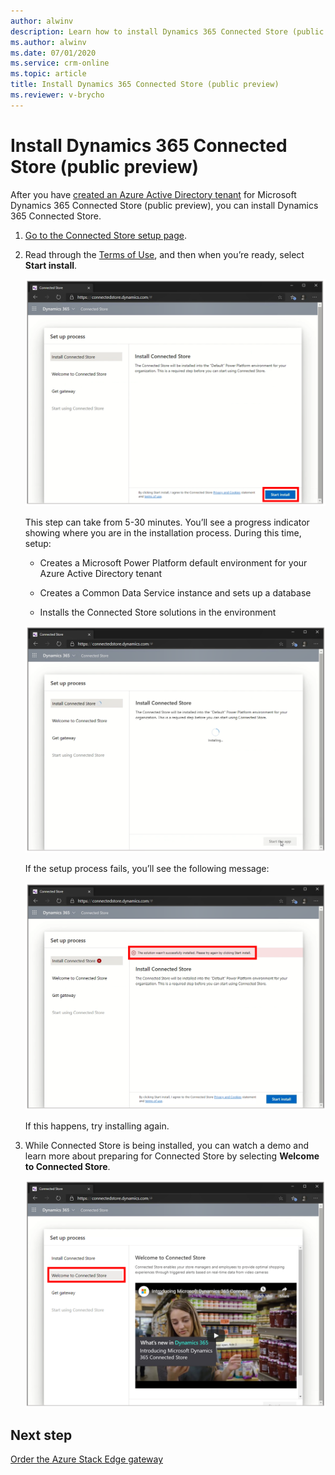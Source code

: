 ```yaml
---
author: alwinv
description: Learn how to install Dynamics 365 Connected Store (public preview)
ms.author: alwinv
ms.date: 07/01/2020
ms.service: crm-online
ms.topic: article
title: Install Dynamics 365 Connected Store (public preview)
ms.reviewer: v-brycho
---
```


# Install Dynamics 365 Connected Store (public preview) 

After you have [created an Azure Active Directory tenant](admin-create-new-tenant.md) for Microsoft Dynamics 365 Connected Store (public preview), you can 
install Dynamics 365 Connected Store.

1. [Go to the Connected Store setup page](https://go.microsoft.com/fwlink/?linkid=2128110).

2. Read through the [Terms of Use](https://go.microsoft.com/fwlink/?linkid=2128595), and then when you’re ready, select **Start install**.

     ![Start install button](media/start-install.PNG "Start install button")
    
    This step can take from 5-30 minutes. You’ll see a progress indicator showing where you are in the installation process. During this time, setup:
    
    - Creates a Microsoft Power Platform default environment for your Azure Active Directory tenant
    
    - Creates a Common Data Service instance and sets up a database
    
    - Installs the Connected Store solutions in the environment
    
    ![Screen showing that Connected Store is being installed](media/installing.PNG "Screen showing that Connected Store is being installed")
    
    If the setup process fails, you’ll see the following message:
   
    ![Installation failed message](media/install-failed-message.PNG "Installation failed message")
    
    If this happens, try installing again.
    
3. While Connected Store is being installed, you can watch a demo and learn more about preparing for Connected Store by selecting **Welcome to Connected Store**.

    ![Connected Store demo](media/connected-store-demo.PNG "Connected Store demo")

## Next step

[Order the Azure Stack Edge gateway](admin-request-ase.md)
